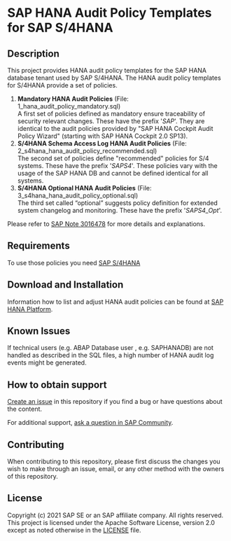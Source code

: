 # SAP HANA Audit Policy Templates for SAP S/4HANA

## Description
This project provides HANA audit policy templates for the SAP HANA database tenant used by SAP S/4HANA. The HANA audit policy templates for S/4HANA provide a set of policies.

1. **Mandatory HANA Audit Policies** (File: 1_hana_audit_policy_mandatory.sql)  
A first set of policies defined as mandatory ensure traceability of security relevant changes. These have the prefix '_SAP_'. They are identical to the audit policies provided by "SAP HANA Cockpit Audit Policy Wizard" (starting with SAP HANA Cockpit 2.0 SP13).
1. **S/4HANA Schema Access Log HANA Audit Policies** (File: 2_s4hana_hana_audit_policy_recommended.sql)  
The second set of policies define "recommended" policies for S/4 systems. These have the prefix '_SAPS4_'. These policies vary with the usage of the SAP HANA DB and cannot be defined identical for all systems.
1. **S/4HANA Optional HANA Audit Policies** (File: 3_s4hana_hana_audit_policy_optional.sql)  
The third set called “optional” suggests policy definition for extended system changelog and monitoring. These have the prefix '_SAPS4_Opt_'.

Please refer to [SAP Note 3016478](https://launchpad.support.sap.com/#/notes/3016478) for more details and explanations.

## Requirements
To use those policies you need [SAP S/4HANA](https://www.sap.com/products/central-finance.html)

## Download and Installation
Information how to list and adjust HANA audit policies can be found at [SAP HANA Platform](https://help.sap.com/viewer/p/SAP_HANA_PLATFORM).

## Known Issues
If technical users (e.g. ABAP Database user <SAPABAP1>, e.g. SAPHANADB) are not handled as described in the SQL files, a high number of HANA audit log events might be generated.

## How to obtain support
[Create an issue](https://github.com/SAP-samples/s4hana-hana-audit-policies/issues) in this repository if you find a bug or have questions about the content.
 
For additional support, [ask a question in SAP Community](https://answers.sap.com/questions/ask.html).

## Contributing
When contributing to this repository, please first discuss the changes you wish to make through an issue, email, or any other method with the owners of this repository.

## License
Copyright (c) 2021 SAP SE or an SAP affiliate company. All rights reserved. This project is licensed under the Apache Software License, version 2.0 except as noted otherwise in the [LICENSE](LICENSES/Apache-2.0.txt) file.
